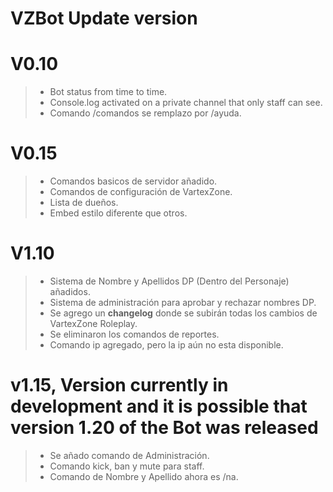 # VZBot Update version
# 
# V0.10
> - Bot status from time to time.
> - Console.log activated on a private channel that only staff can see.
> - Comando /comandos se remplazo por /ayuda.

# V0.15
> - Comandos basicos de servidor añadido.
> - Comandos de configuración de VartexZone.
> - Lista de dueños.
> - Embed estilo diferente que otros.

# V1.10
> - Sistema de Nombre y Apellidos DP (Dentro del Personaje) añadidos.
> - Sistema de administración para aprobar y rechazar nombres DP.
> - Se agrego un **changelog** donde se subirán todas los cambios de VartexZone Roleplay.
> - Se eliminaron los comandos de reportes.
> - Comando ip agregado, pero la ip aún no esta disponible.

# v1.15, Version currently in development and it is possible that version 1.20 of the Bot was released
> - Se añado comando de Administración.
> - Comando kick, ban y mute para staff.
> - Comando de Nombre y Apellido ahora es /na.
